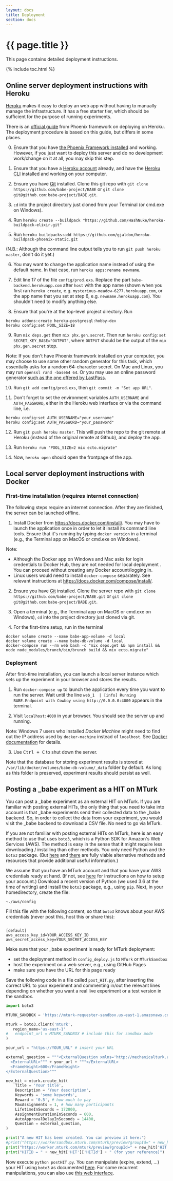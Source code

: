 ```yaml
---
layout: docs
title: Deployment
section: docs
---
```


# {{ page.title }}

This page contains detailed deployment instructions.

{% include toc.html %}

## Online server deployment instructions with Heroku
[Heroku](https://www.heroku.com/) makes it easy to deploy an web app without having to manually manage the infrastructure. It has a free starter tier, which should be sufficient for the purpose of running experiments.

There is an [official guide](https://hexdocs.pm/phoenix/heroku.html) from Phoenix framework on deploying on Heroku. The deployment procedure is based on this guide, but differs in some places.

0. Ensure that you have [the Phoenix Framework installed](https://hexdocs.pm/phoenix/installation.html) and working. However, if you just want to deploy this server and do no development work/change on it at all, you may skip this step.

1. Ensure that you have a [Heroku account](https://signup.heroku.com/) already, and have the [Heroku CLI](https://devcenter.heroku.com/articles/heroku-cli) installed and working on your computer.

2. Ensure you have [Git](https://git-scm.com/downloads) installed. Clone this git repo with `git clone https://github.com/babe-project/BABE` or `git clone git@github.com:babe-project/BABE.git`.

3. `cd` into the project directory just cloned from your Terminal (or cmd.exe on Windows).

4. Run `heroku create --buildpack "https://github.com/HashNuke/heroku-buildpack-elixir.git"`

5. Run `heroku buildpacks:add https://github.com/gjaldon/heroku-buildpack-phoenix-static.git`

  (N.B.: Although the command line output tells you to run `git push heroku master`, don't do it yet.)

6. You may want to change the application name instead of using the default name. In that case, run `heroku apps:rename newname`.

7. Edit line 17 of the file `config/prod.exs`. Replace the part `babe-backend.herokuapp.com` after `host` with the app name (shown when you first ran `heroku create`, e.g. `mysterious-meadow-6277.herokuapp.com`, or the app name that you set at step 6, e.g.  `newname.herokuapp.com`). You shouldn't need to modify anything else.

8. Ensure that you're at the top-level project directory. Run

  ```
  heroku addons:create heroku-postgresql:hobby-dev
  heroku config:set POOL_SIZE=18
  ```

9. Run `mix deps.get` then `mix phx.gen.secret`. Then run `heroku config:set SECRET_KEY_BASE="OUTPUT"`, where `OUTPUT` should be the output of the `mix phx.gen.secret` step.

  Note: If you don't have Phoenix framework installed on your computer, you may choose to use some other random generator for this task, which essentially asks for a random 64-character secret. On Mac and Linux, you may run `openssl rand -base64 64`. Or you may use an online password generator [such as the one offered by LastPass](https://lastpass.com/generatepassword.php).

10. Run `git add config/prod.exs`, then `git commit -m "Set app URL"`.

11. Don't forget to set the environment variables `AUTH_USERNAME` and `AUTH_PASSWORD`, either in the Heroku web interface or via the command line, i.e.

  ```
  heroku config:set AUTH_USERNAME="your_username"
  heroku config:set AUTH_PASSWORD="your_password"
  ```

12. Run `git push heroku master`. This will push the repo to the git remote at Heroku (instead of the original remote at Github), and deploy the app.

13. Run `heroku run "POOL_SIZE=2 mix ecto.migrate"`

14. Now, `heroku open` should open the frontpage of the app.

## Local server deployment instructions with Docker

### First-time installation (requires internet connection)

The following steps require an internet connection. After they are finished, the server can be launched offline.

1. Install Docker from https://docs.docker.com/install/. You may have to launch the application once in order to let it install its command line tools. Ensure that it's running by typing `docker version` in a terminal (e.g., the Terminal app on MacOS or cmd.exe on Windows).

  Note:
  - Although the Docker app on Windows and Mac asks for login credentials to Docker Hub, they are not needed for local deployment . You can proceed without creating any Docker account/logging in.
  - Linux users would need to install `docker-compose` separately. See relevant instructions at https://docs.docker.com/compose/install/.

2. Ensure you have [Git](https://git-scm.com/downloads) installed. Clone the server repo with `git clone https://github.com/babe-project/BABE.git` or `git clone git@github.com:babe-project/BABE.git`.

3. Open a terminal (e.g., the Terminal app on MacOS or cmd.exe on Windows), `cd` into the project directory just cloned via git.

4. For the first-time setup, run in the terminal
  ```
  docker volume create --name babe-app-volume -d local
  docker volume create --name babe-db-volume -d local
  docker-compose run --rm web bash -c "mix deps.get && npm install && node node_modules/brunch/bin/brunch build && mix ecto.migrate"
  ```

### Deployment

After first-time installation, you can launch a local server instance which sets up the experiment in your browser and stores the results.

1. Run `docker-compose up` to launch the application every time you want to run the server. Wait until the line `web_1  | [info] Running BABE.Endpoint with Cowboy using http://0.0.0.0:4000` appears in the terminal.

2. Visit `localhost:4000` in your browser. You should see the server up and running.

  Note: Windows 7 users who installed *Docker Machine* might need to find out the IP address used by `docker-machine` instead of `localhost`. See [Docker documentation](https://docs.docker.com/get-started/part2/#build-the-app) for details.

3. Use <kbd>Ctrl + C</kbd> to shut down the server.

Note that the database for storing experiment results is stored at `/var/lib/docker/volumes/babe-db-volume/_data` folder by default. As long as this folder is preserved, experiment results should persist as well.


## Posting a _babe experiment as a HIT on MTurk

You can post a _babe experiment as an external HIT on MTurk. If you are familiar with posting external HITs, the only thing that you need to take into account is that _babe experiments send their collected data to the _babe backend. So, in order to collect the data from your experiment, you would visit the _babe backend to download a CSV file. No need to go via MTurk.

If you are not familiar with posting external HITs on MTurk, here is an easy method to use that uses `boto3`, which is a Python SDK for Amazon's Web Services (AWS). The method is easy in the sense that it might require less downloading / installing than other methods. You only need Python and the `boto3` package. (But [here](https://github.com/Ciyang/experiment_template) and [there](https://cocolab.stanford.edu/mturk-tools.html) are fully viable alternative methods and resources that provide additional useful information.)

We assume that you have an MTurk account and that you have your AWS credentials ready at hand. (If not, see [here](https://github.com/Ciyang/experiment_template) for instructions on how to setup your account.) Download a recent version of Python (we used 3.6 at the time of writing) and install the `boto3` package, e.g., using `pip`. Next, in your homedirectory, create the file:

~~~
~./aws/config
~~~

Fill this file with the following content, so that `boto3` knows about your AWS credentials (never post this, host this or share this):

~~~

[default]
aws_access_key_id=YOUR_ACCESS_KEY_ID
aws_secret_access_key=YOUR_SECRET_ACCESS_KEY

~~~

Make sure that your _babe experiment is ready for MTurk deployment:

- set the deployment method in `config_deploy.js` to `MTurk` or `MTurkSandbox`
- host the experiment on a web server, e.g., using GitHub Pages
- make sure you have the URL for this page ready

Save the following code in a file called `post_HIT.py`, after inserting the correct URL to your experiment and commenting in/out the relevant lines depending on whether you want a real live experiment or a test version in the sandbox.

~~~python
import boto3

MTURK_SANDBOX = 'https://mturk-requester-sandbox.us-east-1.amazonaws.com'

mturk = boto3.client('mturk',
   region_name='us-east-1'
#   endpoint_url = MTURK_SANDBOX # include this for sandbox mode
)

your_url = "https://YOUR_URL" # insert your URL

external_question = """<ExternalQuestion xmlns='http://mechanicalturk.amazonaws.com/AWSMechanicalTurkDataSchemas/2006-07-14/ExternalQuestion.xsd'>
  <ExternalURL>""" + your_url + """</ExternalURL>
  <FrameHeight>600</FrameHeight>
</ExternalQuestion>"""

new_hit = mturk.create_hit(
    Title = 'Your title',
    Description = 'Your description',
    Keywords = 'some keywords',
    Reward = '0.5', # how much to pay
    MaxAssignments = 1, # how many participants
    LifetimeInSeconds = 172800, 
    AssignmentDurationInSeconds = 600,
    AutoApprovalDelayInSeconds = 14400,
    Question = external_question,
)

print("A new HIT has been created. You can preview it here:")
#print("https://workersandbox.mturk.com/mturk/preview?groupId=" + new_hit['HIT']['HITGroupId']) # comment in for sandbox mode
print("https://worker.mturk.com/mturk/preview?groupId=" + new_hit['HIT']['HITGroupId']) # use this otherwise
print("HITID = " + new_hit['HIT']['HITId'] + " (for your reference)")
~~~

Now execute `python postHIT.py`. You can manipulate (expire, extend, ...) your HIT using `boto3` as documented [here](http://boto3.readthedocs.io/en/latest/index.html). For some recurrent manipulations, you can also use [this web interface](https://manage-hits-individually.s3.amazonaws.com/v4.0/index.html).
